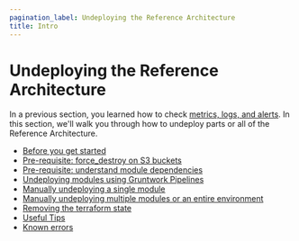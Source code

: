 ```yaml
---
pagination_label: Undeploying the Reference Architecture
title: Intro
---
```


# Undeploying the Reference Architecture

In a previous section, you learned how to check [metrics, logs, and alerts](../05-monitoring-alerting-logging/01-intro.md). In
this section, we'll walk you through how to undeploy parts or all of the Reference Architecture.

* [Before you get started](./02-before-you-get-started.md)
* [Pre-requisite: force_destroy on S3 buckets](./03-pre-requisite-force-destroy-on-s3-buckets.md)
* [Pre-requisite: understand module dependencies](./04-pre-requisite-understand-module-dependencies.md)
* [Undeploying modules using Gruntwork Pipelines](./05-undeploying-modules-using-gruntwork-pipelines.md)
* [Manually undeploying a single module](./06-manually-undeploying-a-single-module.md)
* [Manually undeploying multiple modules or an entire environment](./07-manually-undeploying-multiple-modules-or-an-entire-environment.md)
* [Removing the terraform state](./08-removing-the-terraform-state.md)
* [Useful Tips](./09-useful-tips.md)
* [Known errors](./10-known-errors.md)
